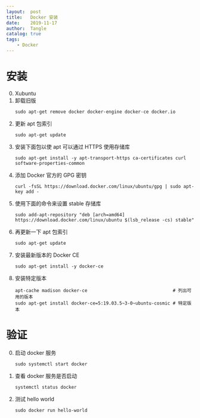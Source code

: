 ```yaml
---
layout:  post
title:   Docker 安装
date:    2019-11-17
author:  Tangle
catalog: true
tags:
    - Docker
---
```


# 安装

0. Xubuntu
0. 卸载旧版
    ``` shell
    sudo apt-get remove docker docker-engine docker-ce docker.io
    ```
0. 更新 apt 包索引
    ```shell
    sudo apt-get update
    ```
0. 安装下面包以使 apt 可以通过 HTTPS 使用存储库
    ```shell
    sudo apt-get install -y apt-transport-https ca-certificates curl software-properties-common
    ```
0. 添加 Docker 官方的 GPG 密钥
    ```shell
    curl -fsSL https://download.docker.com/linux/ubuntu/gpg | sudo apt-key add -
    ```
0. 使用下面的命令来设置 stable 存储库
    ```shell
    sudo add-apt-repository "deb [arch=amd64] https://download.docker.com/linux/ubuntu $(lsb_release -cs) stable"
    ```
0. 再更新一下 apt 包索引
    ```shell
    sudo apt-get update
    ```
0. 安装最新版本的 Docker CE
    ```shell
    sudo apt-get install -y docker-ce
    ```
0. 安装特定版本
    ```shell
    apt-cache madison docker-ce                                # 列出可用的版本
    sudo apt-get install docker-ce=5:19.03.5~3-0~ubuntu-cosmic # 特定版本
    ```

# 验证

0. 启动 docker 服务
    ```shell
    sudo systemctl start docker
    ```
0. 查看 docker 服务是否启动
    ```shell
    systemctl status docker
    ```
0. 测试 hello world
    ```shell
    sudo docker run hello-world
    ```
